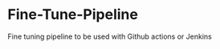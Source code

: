 # Fine-Tune-Pipeline
Fine tuning pipeline to be used with Github actions or Jenkins


















